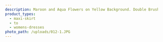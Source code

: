 ```yaml
---
description: Maroon and Aqua Flowers on Yellow Background. Double Brushed Poly.
product_types:
  - maxi-skirt
  - to
  - womens-dresses
photo_path: /uploads/012-1.JPG
---
```

